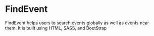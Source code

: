 # FindEvent
FindEvent helps users to search events globally as well as events near them. It is built using HTML, SASS, and BootStrap
